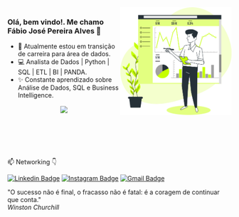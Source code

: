 <img align="right" src="https://github.com/fabioib/fabioib/blob/d3115a3c06abb272f6ad3d758e9566c0f6116dba/dataanalytic.png" width="250"/>

### Olá, bem vindo!. Me chamo Fábio José Pereira Alves 👋

- 🚀 Atualmente estou em transição de carreira para área de dados.
- 💻 Analista de Dados | Python | SQL | ETL | BI | PANDA. 
- ✨ Constante aprendizado sobre Análise de Dados, SQL e Business Intelligence.

<div  align="center" style="margin-bottom:100px">
<img width=55% align="center"  src="https://github-readme-streak-stats.herokuapp.com?user=fabioib&theme=radical&mode=weekly" />

 </div>

📫  Networking 👇

[![Linkedin Badge](https://img.shields.io/badge/LinkedIn-0077B5?style=for-the-badge&logo=linkedin&logoColor=white)](https://www.linkedin.com/in/fabioib/)
[![Instagram Badge](https://img.shields.io/badge/Instagram-E4405F?style=for-the-badge&logo=instagram&logoColor=white)](https://www.instagram.com/fabioalvesib?igsh=MXduMWt5M2s2YmRpaw%3D%3D&utm_source=qr)
[![Gmail Badge](https://img.shields.io/badge/binhoib@gmail.com-D14836?style=for-the-badge&logo=gmail&logoColor=white)](mailto:binhoib@gmail.com)

<div>
  <div class="row">
    "O sucesso não é final, o fracasso não é fatal: é a coragem de continuar que conta."
  </div>
  <div class="row">
    <i>Winston Churchill</i>
  </div>
</div>

<!--
https://github.com/iuricode/README-template/blob/main/badges/badges.md
https://github.com/anuraghazra/github-readme-stats
-->
